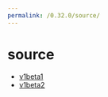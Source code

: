 ```yaml
---
permalink: /0.32.0/source/
---
```


# source



* [v1beta1](v1beta1/index.md)
* [v1beta2](v1beta2/index.md)